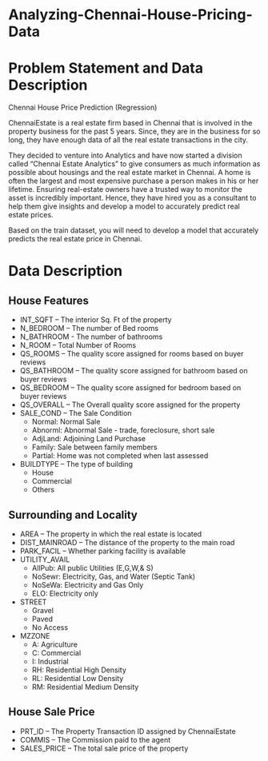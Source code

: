 # Analyzing-Chennai-House-Pricing-Data
# Problem Statement and Data Description
Chennai House Price Prediction (Regression)

ChennaiEstate is a real estate firm based in Chennai that is involved in the property business for the past 5 years. Since, they are in the business for so long, they have enough data of all the real estate transactions in the city.

They decided to venture into Analytics and have now started a division called “Chennai Estate Analytics” to give consumers as much information as possible about housings and the real estate market in Chennai. A home is often the largest and most expensive purchase a person makes in his or her lifetime. Ensuring real-estate owners have a trusted way to monitor the asset is incredibly important. Hence, they have hired you as a consultant to help them give insights and develop a model to accurately predict real estate prices.

Based on the train dataset, you will need to develop a model that accurately predicts the real estate price in Chennai.

# Data Description
## House Features
* INT_SQFT – The interior Sq. Ft of the property
* N_BEDROOM – The number of Bed rooms
* N_BATHROOM - The number of bathrooms
* N_ROOM – Total Number of Rooms
* QS_ROOMS – The quality score assigned for rooms based on buyer reviews
* QS_BATHROOM – The quality score assigned for bathroom based on buyer reviews
* QS_BEDROOM – The quality score assigned for bedroom based on buyer reviews
* QS_OVERALL – The Overall quality score assigned for the property
* SALE_COND – The Sale Condition
  * Normal: Normal Sale
  * Abnorml: Abnormal Sale - trade, foreclosure, short sale
  * AdjLand: Adjoining Land Purchase
  * Family: Sale between family members
  * Partial: Home was not completed when last assessed
* BUILDTYPE – The type of building
  * House
  * Commercial
  * Others
## Surrounding and Locality
* AREA – The property in which the real estate is located
* DIST_MAINROAD – The distance of the property to the main road
* PARK_FACIL – Whether parking facility is available
* UTILITY_AVAIL
  * AllPub: All public Utilities (E,G,W,& S)
  * NoSewr: Electricity, Gas, and Water (Septic Tank)
  * NoSeWa: Electricity and Gas Only
  * ELO: Electricity only
* STREET
  * Gravel
  * Paved
  * No Access
* MZZONE
  * A: Agriculture
  * C: Commercial
  * I: Industrial
  * RH: Residential High Density
  * RL: Residential Low Density
  * RM: Residential Medium Density
## House Sale Price
* PRT_ID – The Property Transaction ID assigned by ChennaiEstate
* COMMIS – The Commission paid to the agent
* SALES_PRICE – The total sale price of the property
